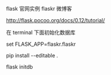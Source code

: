 flask 官网实例  flaskr 微博客

http://flask.pocoo.org/docs/0.12/tutorial/

在 terminal 下面初始化数据库

set FLASK_APP=flaskr.flaskr

pip install --editable .

flask initdb
